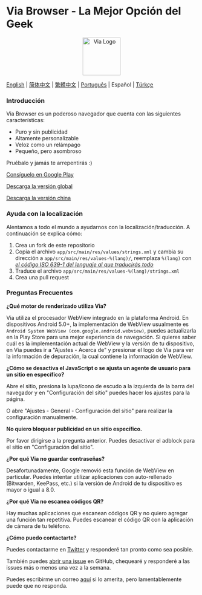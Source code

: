 # Via Browser - La Mejor Opción del Geek

<div align="center"><img src="http://viayoo.com/en/images/logo.png" alt="Via Logo" height="100"/></div>

[English](./README.md) | [简体中文](./README_zh_CN.md) | [繁體中文](./README_zh_TW.md) | [Português](./README_pt_BR) | Español | [Türkçe](./README_tr_TR.md)

### Introducción

Via Browser es un poderoso navegador que cuenta con las siguientes características:

- Puro y sin publicidad
- Altamente personalizable
- Veloz como un relámpago
- Pequeño, pero asombroso

Pruébalo y jamás te arrepentirás :)

[Consíguelo en Google Play](https://play.google.com/store/apps/details?id=mark.via.gp)

[Descarga la versión global](https://res.viayoo.com/v1/via-release.apk)

[Descarga la versión china](https://res.viayoo.com/v1/via-release-cn.apk)

### Ayuda con la localización

Alentamos a todo el mundo a ayudarnos con la localización/traducción. A continuación se explica cómo:

1. Crea un fork de este repositorio
2. Copia el archivo `app/src/main/res/values/strings.xml` y cambia su dirección a `app/src/main/res/values-%(lang)/`, reemplaza `%(lang)` con [*el código ISO 639-1 del lenguaje al que traducirás todo*](http://www.loc.gov/standards/iso639-2/php/code_list.php)
3. Traduce el archivo `app/src/main/res/values-%(lang)/strings.xml`
4. Crea una pull request

### Preguntas Frecuentes

**¿Qué motor de renderizado utiliza Via?**

Via utiliza el procesador WebView integrado en la plataforma Android. En dispositivos Android 5.0+, la implementación de WebView usualmente es `Android System WebView (com.google.android.webview)`, puedes actualizarla en la Play Store para una mejor experiencia de navegación. Si quieres saber cuál es la implementación actual de WebView y la versión de tu dispositivo, en Via puedes ir a "Ajustes - Acerca de" y presionar el logo de Via para ver la información de depuración, la cual contiene la información de WebView.

**¿Cómo se desactiva el JavaScript o se ajusta un agente de usuario para un sitio en específico?**

Abre el sitio, presiona la lupa/ícono de escudo a la izquierda de la barra del navegador y en "Configuración del sitio" puedes hacer los ajustes para la página.

O abre "Ajustes - General - Configuración del sitio" para realizar la configuración manualmente.

**No quiero bloquear publicidad en un sitio específico.**

Por favor dirigirse a la pregunta anterior. Puedes desactivar el adblock para el sitio en "Configuración del sitio".

**¿Por qué Via no guardar contraseñas?**

Desafortunadamente, Google removió esta función de WebView en particular. Puedes intentar utilizar aplicaciones con auto-rellenado (Bitwarden, KeePass, etc.) si la versión de Android de tu dispositivo es mayor o igual a 8.0.

**¿Por qué Via no escanea códigos QR?**

Hay muchas aplicaciones que escanean códigos QR y no quiero agregar una función tan repetitiva. Puedes escanear el código QR con la aplicación de cámara de tu teléfono.

**¿Cómo puedo contactarte?**

Puedes contactarme en [Twitter](https://twitter.com/Yafeng78600505) y responderé tan pronto como sea posible.

También puedes [abrir una issue](https://github.com/tuyafeng/Via/issues/new) en GitHub, chequearé y responderé a las issues más o menos una vez a la semana.

Puedes escribirme un correo [aquí](mailto:yafengtu@gmail.com) si lo amerita, pero lamentablemente puede que no responda.

